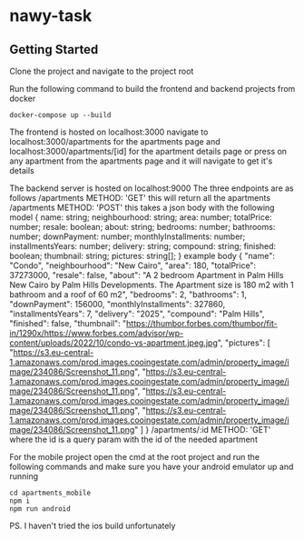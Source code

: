 # nawy-task

## Getting Started
Clone the project and navigate to the project root

Run the following command to build the frontend and backend projects from docker
```
docker-compose up --build
```
The frontend is hosted on localhost:3000 navigate to localhost:3000/apartments for the apartments page and localhost:3000/apartments/[id] for the apartment details page or press on any apartment from the apartments page and it will navigate to get it's details

The backend server is hosted on localhost:9000
The three endpoints are as follows
/apartments METHOD: 'GET' this will return all the apartments
/apartments METHOD: 'POST' this takes a json body with the following model {
    name: string;
    neighbourhood: string;
    area: number;
    totalPrice: number;
    resale: boolean;
    about: string;
    bedrooms: number;
    bathrooms: number;
    downPayment: number;
    monthlyInstallments: number;
    installmentsYears: number;
    delivery: string;
    compound: string;
    finished: boolean;
    thumbnail: string;
    pictures: string[];
} 
example body 
{
    "name": "Condo",
    "neighbourhood": "New Cairo",
    "area": 180,
    "totalPrice": 37273000,
    "resale": false,
    "about": "A 2 bedroom Apartment in Palm Hills New Cairo by Palm Hills Developments. The Apartment size is 180 m2 with 1 bathroom and a roof of 60 m2",
    "bedrooms": 2,
    "bathrooms": 1,
    "downPayment": 156000,
    "monthlyInstallments": 327860,
    "installmentsYears": 7,
    "delivery": "2025",
    "compound": "Palm Hills",
    "finished": false,
    "thumbnail": "https://thumbor.forbes.com/thumbor/fit-in/1290x/https://www.forbes.com/advisor/wp-content/uploads/2022/10/condo-vs-apartment.jpeg.jpg",
    "pictures": [
      "https://s3.eu-central-1.amazonaws.com/prod.images.cooingestate.com/admin/property_image/image/234086/Screenshot_11.png",
      "https://s3.eu-central-1.amazonaws.com/prod.images.cooingestate.com/admin/property_image/image/234086/Screenshot_11.png",
      "https://s3.eu-central-1.amazonaws.com/prod.images.cooingestate.com/admin/property_image/image/234086/Screenshot_11.png",
      "https://s3.eu-central-1.amazonaws.com/prod.images.cooingestate.com/admin/property_image/image/234086/Screenshot_11.png"
    ]
  }
/apartments/:id METHOD: 'GET' where the id is a query param with the id of the needed apartment


For the mobile project open the cmd at the root project and run the following commands and make sure you have your android emulator up and running
```
cd apartments_mobile
npm i
npm run android
```
PS. I haven't tried the ios build unfortunately


